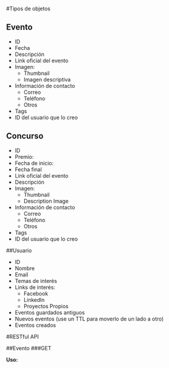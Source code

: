 #Tipos de objetos

## Evento
* ID
* Fecha
* Descripción
* Link oficial del evento
* Imagen:
  * Thumbnail
  * Imagen descriptiva
* Información de contacto
  * Correo
  * Teléfono
  * Otros
* Tags
* ID del usuario que lo creo

## Concurso
* ID
* Premio:
* Fecha de inicio:
* Fecha final
* Link oficial del evento
* Descripción
* Imagen:
  * Thumbnail
  * Description Image
* Información de contacto
  * Correo
   * Teléfono
   * Otros
* Tags
* ID del usuario que lo creo

##Usuario
* ID
* Nombre
* Email
* Temas de interés
* Links de interés:
  * Facebook
  * LinkedIn
  * Proyectos Propios
* Eventos guardados antiguos
* Nuevos eventos (use un TTL para moverlo de un lado a otro)
* Eventos creados

#RESTful API

##Evento
###GET

**Uso:**
